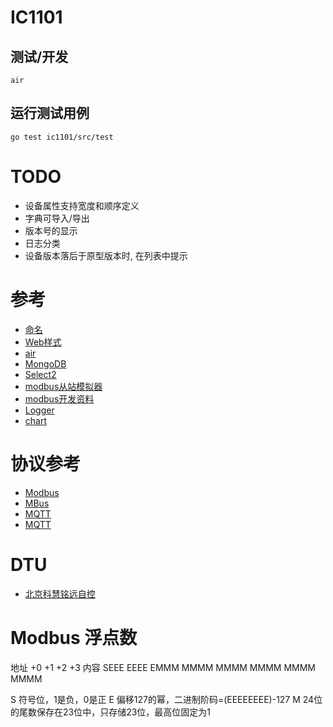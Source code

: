 # IC1101


## 测试/开发

`air`

## 运行测试用例

`go test ic1101/src/test`


# TODO

* 设备属性支持宽度和顺序定义
* 字典可导入/导出
* 版本号的显示
* 日志分类
* 设备版本落后于原型版本时, 在列表中提示


# 参考

* [命名](ttps://www.universeguide.com/galaxy/ic1101)
* [Web样式](https://purecss.io/layouts/)
* [air](https://github.com/cosmtrek/air)
* [MongoDB](https://docs.mongodb.com/manual/reference/method/db.collection.insertOne/)
* [Select2](https://select2.org/data-sources/ajax)
* [modbus从站模拟器](https://www.modbusdriver.com/diagslave.html)
* [modbus开发资料](http://www.dalescott.net/modbus-development/)
* [Logger](https://godoc.org/go.uber.org/zap)
* [chart](https://github.com/apache/incubator-echarts)


# 协议参考

* [Modbus](https://github.com/goburrow/modbus)
* [MBus](https://github.com/karl-gustav/ams-han)
* [MQTT](https://github.com/eclipse/paho.mqtt.golang)
* [MQTT](https://github.com/VolantMQ/volantmq)


# DTU

* [北京科慧铭远自控](http://www.msi-automation.com/jishuzhichi.html)


# Modbus 浮点数

地址    +0          +1           +2           +3
内容    SEEE EEEE   EMMM MMMM    MMMM MMMM    MMMM MMMM
 
S   符号位，1是负，0是正
E   偏移127的幂，二进制阶码=(EEEEEEEE)-127
M   24位的尾数保存在23位中，只存储23位，最高位固定为1
